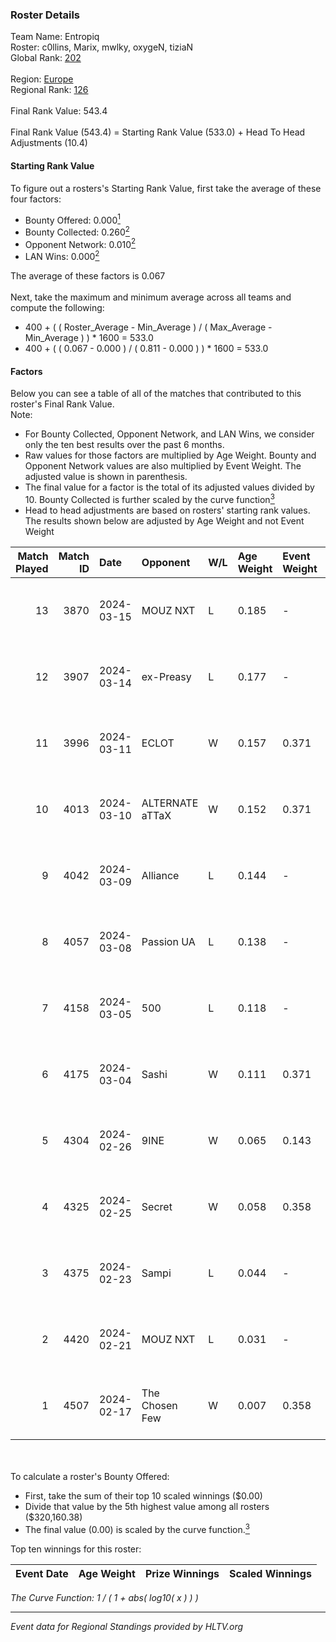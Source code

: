 ### Roster Details<br />
Team Name: Entropiq<br />
Roster: c0llins, Marix, mwlky, oxygeN, tiziaN<br />
Global Rank: [202](../standings_global.md)<br />
<br />
Region: [Europe]( ../standings_europe.md)<br />
Regional Rank: [126]( ../standings_europe.md)<br />
<br />
Final Rank Value:  543.4<br />
<br />
Final Rank Value (543.4) = Starting Rank Value (533.0) + Head To Head Adjustments (10.4)<br />

#### Starting Rank Value<br />
To figure out a rosters's Starting Rank Value, first take the average of these four factors:<br />
- Bounty Offered: 0.000[<sup>1</sup>](#table2)
- Bounty Collected: 0.260[<sup>2</sup>](#table1)
- Opponent Network: 0.010[<sup>2</sup>](#table1)
- LAN Wins: 0.000[<sup>2</sup>](#table1)

The average of these factors is 0.067<br />
<br />
Next, take the maximum and minimum average across all teams and compute the following:<br />
- 400 + ( ( Roster_Average - Min_Average ) / ( Max_Average - Min_Average ) ) * 1600 = 533.0
- 400 + ( ( 0.067 - 0.000 ) / ( 0.811 - 0.000 ) ) * 1600 = 533.0


#### Factors<br />
Below you can see a table of all of the matches that contributed to this roster's Final Rank Value.<br />
Note:<br />

- For Bounty Collected, Opponent Network, and LAN Wins, we consider only the ten best results over the past 6 months.
- Raw values for those factors are multiplied by Age Weight. Bounty and Opponent Network values are also multiplied by Event Weight. The adjusted value is shown in parenthesis.
- The final value for a factor is the total of its adjusted values divided by 10. Bounty Collected is further scaled by the curve function[<sup>3</sup>](#curveFunction)
- Head to head adjustments are based on rosters' starting rank values. The results shown below are adjusted by Age Weight and not Event Weight
<span id="table1"></span><br />


| Match Played | Match ID | Date       | Opponent        | W/L | Age Weight | Event Weight | Bounty Collected | Opponent Network | LAN Wins  | H2H Adj. | Roster                                |
| -: | -: | :- | :- | :- | :- | :- | :- | :- | :- | -: | :- |
|           13 |     3870 | 2024-03-15 | MOUZ NXT        | L   | 0.185      | -            | -                | -                | -         |    -0.41 | c0llins, Marix, mwlky, oxygeN, tiziaN |
|           12 |     3907 | 2024-03-14 | ex-Preasy       | L   | 0.177      | -            | -                | -                | -         |    -1.34 | c0llins, Marix, mwlky, oxygeN, tiziaN |
|           11 |     3996 | 2024-03-11 | ECLOT           | W   | 0.157      | 0.371        | 0.078 (0.005)    | 0.501 (0.029)    | 0 (0.000) |     4.85 | c0llins, Marix, mwlky, oxygeN, tiziaN |
|           10 |     4013 | 2024-03-10 | ALTERNATE aTTaX | W   | 0.152      | 0.371        | 0.036 (0.002)    | 0.496 (0.028)    | 0 (0.000) |     4.35 | c0llins, Marix, mwlky, oxygeN, tiziaN |
|            9 |     4042 | 2024-03-09 | Alliance        | L   | 0.144      | -            | -                | -                | -         |    -0.74 | c0llins, Marix, mwlky, oxygeN, tiziaN |
|            8 |     4057 | 2024-03-08 | Passion UA      | L   | 0.138      | -            | -                | -                | -         |    -0.22 | c0llins, Marix, mwlky, oxygeN, tiziaN |
|            7 |     4158 | 2024-03-05 | 500             | L   | 0.118      | -            | -                | -                | -         |    -1.12 | c0llins, Marix, mwlky, oxygeN, tiziaN |
|            6 |     4175 | 2024-03-04 | Sashi           | W   | 0.111      | 0.371        | 0.183 (0.007)    | 1.000 (0.041)    | 0 (0.000) |     3.36 | c0llins, Marix, mwlky, oxygeN, tiziaN |
|            5 |     4304 | 2024-02-26 | 9INE            | W   | 0.065      | 0.143        | 0.000 (0.000)    | 0.004 (0.000)    | 0 (0.000) |     0.91 | c0llins, Marix, mwlky, oxygeN, tiziaN |
|            4 |     4325 | 2024-02-25 | Secret          | W   | 0.058      | 0.358        | 0.000 (0.000)    | 0.046 (0.001)    | 0 (0.000) |     0.91 | c0llins, Marix, mwlky, oxygeN, tiziaN |
|            3 |     4375 | 2024-02-23 | Sampi           | L   | 0.044      | -            | -                | -                | -         |    -0.19 | c0llins, Marix, mwlky, oxygeN, tiziaN |
|            2 |     4420 | 2024-02-21 | MOUZ NXT        | L   | 0.031      | -            | -                | -                | -         |    -0.06 | c0llins, Marix, mwlky, oxygeN, tiziaN |
|            1 |     4507 | 2024-02-17 | The Chosen Few  | W   | 0.007      | 0.358        | 0.001 (0.000)    | 0.027 (0.000)    | 0 (0.000) |     0.15 | c0llins, Marix, mwlky, oxygeN, tiziaN |

<br />
<span id="table2"></span><br />
To calculate a roster's Bounty Offered:<br />

- First, take the sum of their top 10 scaled winnings ($0.00)
- Divide that value by the 5th highest value among all rosters ($320,160.38)
- The final value (0.00) is scaled by the curve function.[<sup>3</sup>](#curveFunction)

Top ten winnings for this roster:<br />

| Event Date | Age Weight | Prize Winnings | Scaled Winnings |
| :- | -: | :- | :- |


<span id="curveFunction"></span>_The Curve Function: 1 / ( 1 + abs( log10( x ) ) )_<br />

---
_Event data for Regional Standings provided by HLTV.org_<br />

